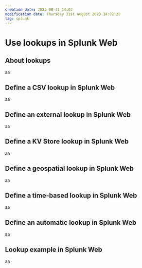 ```yaml
---
creation date: 2023-08-31 14:02
modification date: Thursday 31st August 2023 14:02:35
tag: splunk
---
```

# Use lookups in Splunk Web

## About lookups

aa
## Define a CSV lookup in Splunk Web

aa
## Define an external lookup in Splunk Web

aa
## Define a KV Store lookup in Splunk Web

aa
## Define a geospatial lookup in Splunk Web

aa
## Define a time-based lookup in Splunk Web

aa
## Define an automatic lookup in Splunk Web

aa
## Lookup example in Splunk Web

aa